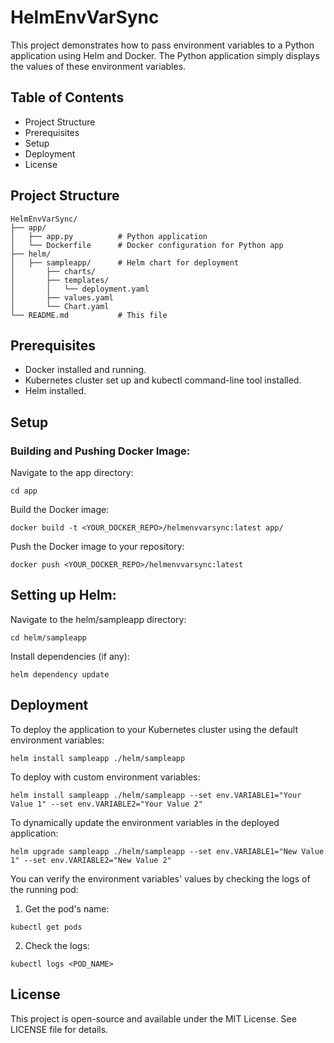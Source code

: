 # HelmEnvVarSync

This project demonstrates how to pass environment variables to a Python application using Helm and Docker. The Python application simply displays the values of these environment variables.

## Table of Contents

- Project Structure
- Prerequisites
- Setup
- Deployment
- License

## Project Structure

```
HelmEnvVarSync/
├── app/
│   ├── app.py          # Python application
│   └── Dockerfile      # Docker configuration for Python app
├── helm/
│   ├── sampleapp/      # Helm chart for deployment
│       ├── charts/
│       ├── templates/
│       │   └── deployment.yaml
│       ├── values.yaml
│       └── Chart.yaml
└── README.md           # This file
```

## Prerequisites

- Docker installed and running.
- Kubernetes cluster set up and kubectl command-line tool installed.
- Helm installed.

## Setup
### Building and Pushing Docker Image:
Navigate to the app directory:

```
cd app
```

Build the Docker image:

```
docker build -t <YOUR_DOCKER_REPO>/helmenvvarsync:latest app/
```

Push the Docker image to your repository:

```
docker push <YOUR_DOCKER_REPO>/helmenvvarsync:latest
```

## Setting up Helm:
Navigate to the helm/sampleapp directory:

```
cd helm/sampleapp
```

Install dependencies (if any):

```
helm dependency update
```

## Deployment
To deploy the application to your Kubernetes cluster using the default environment variables:

```
helm install sampleapp ./helm/sampleapp
```

To deploy with custom environment variables:

```
helm install sampleapp ./helm/sampleapp --set env.VARIABLE1="Your Value 1" --set env.VARIABLE2="Your Value 2"
```

To dynamically update the environment variables in the deployed application:

```
helm upgrade sampleapp ./helm/sampleapp --set env.VARIABLE1="New Value 1" --set env.VARIABLE2="New Value 2"
```

You can verify the environment variables' values by checking the logs of the running pod:

1. Get the pod's name:

```
kubectl get pods
```

2. Check the logs:

```
kubectl logs <POD_NAME>
```

## License
This project is open-source and available under the MIT License. See LICENSE file for details.
